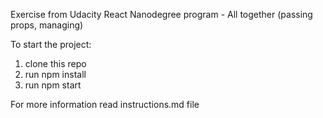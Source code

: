 Exercise from Udacity React Nanodegree program - All together (passing props, managing)

To start the project:

1. clone this repo
2. run npm install
3. run npm start

For more information read instructions.md file 
